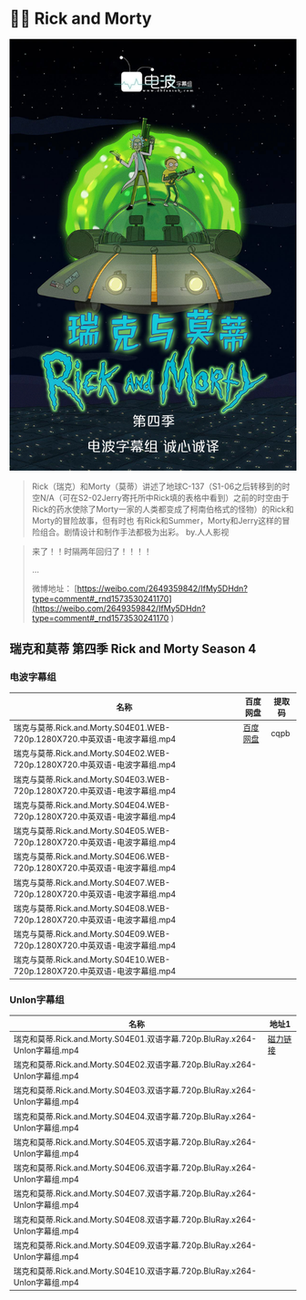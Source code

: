 # 👴👦 Rick and Morty 

![9dea05e2ly1g8um3vp65wj20xc1e01fu](\imgs\video\2019\9dea05e2ly1g8um3vp65wj20xc1e01fu.jpg)

>  Rick（瑞克）和Morty（莫蒂）讲述了地球C-137（S1-06之后转移到的时空N/A（可在S2-02Jerry寄托所中Rick填的表格中看到）之前的时空由于Rick的药水使除了Morty一家的人类都变成了柯南伯格式的怪物）的Rick和Morty的冒险故事，但有时也 有Rick和Summer，Morty和Jerry这样的冒险组合。剧情设计和制作手法都极为出彩。    by.人人影视 

>  来了！！时隔两年回归了！！！！ 
>
> ...
>
> 微博地址： [https://weibo.com/2649359842/IfMy5DHdn?type=comment#_rnd1573530241170](https://weibo.com/2649359842/IfMy5DHdn?type=comment#_rnd1573530241170 ) 

## 瑞克和莫蒂 第四季 Rick and Morty Season 4

### 电波字幕组

 

| 名称                                                         | 百度网盘                         | 提取码 |
| ------------------------------------------------------------ | -------------------------------- | ------ |
| 瑞克与莫蒂.Rick.and.Morty.S04E01.WEB-720p.1280X720.中英双语-电波字幕组.mp4 | [百度网盘](http://t.cn/Air5Ij5j) | cqpb   |
| 瑞克与莫蒂.Rick.and.Morty.S04E02.WEB-720p.1280X720.中英双语-电波字幕组.mp4 |                                  |        |
| 瑞克与莫蒂.Rick.and.Morty.S04E03.WEB-720p.1280X720.中英双语-电波字幕组.mp4 |                                  |        |
| 瑞克与莫蒂.Rick.and.Morty.S04E04.WEB-720p.1280X720.中英双语-电波字幕组.mp4 |                                  |        |
| 瑞克与莫蒂.Rick.and.Morty.S04E05.WEB-720p.1280X720.中英双语-电波字幕组.mp4 |                                  |        |
| 瑞克与莫蒂.Rick.and.Morty.S04E06.WEB-720p.1280X720.中英双语-电波字幕组.mp4 |                                  |        |
| 瑞克与莫蒂.Rick.and.Morty.S04E07.WEB-720p.1280X720.中英双语-电波字幕组.mp4 |                                  |        |
| 瑞克与莫蒂.Rick.and.Morty.S04E08.WEB-720p.1280X720.中英双语-电波字幕组.mp4 |                                  |        |
| 瑞克与莫蒂.Rick.and.Morty.S04E09.WEB-720p.1280X720.中英双语-电波字幕组.mp4 |                                  |        |
| 瑞克与莫蒂.Rick.and.Morty.S04E10.WEB-720p.1280X720.中英双语-电波字幕组.mp4 |                                  |        |

### UnIon字幕组

| 名称                                                         | 地址1                                                        |
| ------------------------------------------------------------ | ------------------------------------------------------------ |
| 瑞克和莫蒂.Rick.and.Morty.S04E01.双语字幕.720p.BluRay.x264-UnIon字幕组.mp4 | [磁力链接](magnet:?xt=urn:btih:9d71b7a0ec88277870171e4c9e9c2e032f98834e) |
| 瑞克和莫蒂.Rick.and.Morty.S04E02.双语字幕.720p.BluRay.x264-UnIon字幕组.mp4 |                                                              |
| 瑞克和莫蒂.Rick.and.Morty.S04E03.双语字幕.720p.BluRay.x264-UnIon字幕组.mp4 |                                                              |
| 瑞克和莫蒂.Rick.and.Morty.S04E04.双语字幕.720p.BluRay.x264-UnIon字幕组.mp4 |                                                              |
| 瑞克和莫蒂.Rick.and.Morty.S04E05.双语字幕.720p.BluRay.x264-UnIon字幕组.mp4 |                                                              |
| 瑞克和莫蒂.Rick.and.Morty.S04E06.双语字幕.720p.BluRay.x264-UnIon字幕组.mp4 |                                                              |
| 瑞克和莫蒂.Rick.and.Morty.S04E07.双语字幕.720p.BluRay.x264-UnIon字幕组.mp4 |                                                              |
| 瑞克和莫蒂.Rick.and.Morty.S04E08.双语字幕.720p.BluRay.x264-UnIon字幕组.mp4 |                                                              |
| 瑞克和莫蒂.Rick.and.Morty.S04E09.双语字幕.720p.BluRay.x264-UnIon字幕组.mp4 |                                                              |
| 瑞克和莫蒂.Rick.and.Morty.S04E10.双语字幕.720p.BluRay.x264-UnIon字幕组.mp4 |                                                              |





